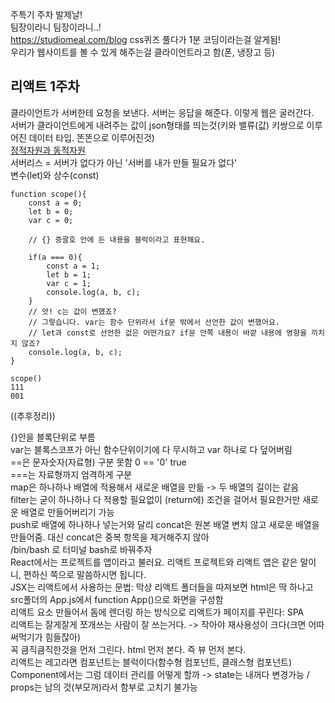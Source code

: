 주특기 주차 발제날!     
팀장이라니 팀장이라니..!      
https://studiomeal.com/blog css퀴즈 풀다가 1분 코딩이라는걸 알게됨!        
우리가 웹사이트를 볼 수 있게 해주는걸 클라이언트라고 함(폰, 냉장고 등)     


리액트 1주차
----------
클라이언트가 서버한테 요청을 보낸다. 서버는 응답을 해준다. 이렇게 웹은 굴러간다.      
서버가 클라이언트에게 내려주는 값이 json형태를 띄는것(키와 밸류(값) 키쌍으로 이루어진 데이터 타입. 똔똔으로 이루어진것)        
[정적자원과 동적자원](https://dololak.tistory.com/78)      
서버리스 = 서버가 없다가 아닌 '서버를 내가 만들 필요가 없다'      
변수(let)와 상수(const)      
```
function scope(){
	const a = 0;
	let b = 0;
	var c = 0;

	// {} 증괄호 안에 든 내용을 블럭이라고 표현해요.
	
	if(a === 0){
		const a = 1;
		let b = 1;
		var c = 1;
		console.log(a, b, c);
	}
	// 앗! c는 값이 변했죠? 
	// 그렇습니다. var는 함수 단위라서 if문 밖에서 선언한 값이 변했어요.
	// let과 const로 선언한 겂은 어떤가요? if문 안쪽 내용이 바깥 내용에 영향을 끼치지 않죠?
	console.log(a, b, c);
}
```
```
scope()   
111     
001
```

((추후정리))

{}안을 블록단위로 부름         
var는 블록스코프가 아닌 함수단위이기에 다 무시하고 var 하나로 다 덮어버림               
==은 문자숫자(자료형) 구분 못함 0 == '0' true     
===는 자료형까지 엄격하게 구분        
map은 하나하나 배열에 적용해서 새로운 배열을 만듦 -> 두 배열의 길이는 같음			
filter는 굳이 하나하나 다 적용할 필요없이 (return에) 조건을 걸어서 필요한거만 새로운 배열로 만들어버리기 가능			
push로 배열에 하나하나 넣는거와 달리 concat은 원본 배열 변치 않고 새로운 배열을 만들어줌. 대신 concat은 중복 항목을 제거해주지 않아				
/bin/bash 로 터미널 bash로 바꿔주자			
React에서는 프로젝트를 앱이라고 불러요. 리액트 프로젝트와 리액트 앱은 같은 말이니, 편하신 쪽으로 말씀하시면 됩니다.		
JSX는 리액트에서 사용하는 문법: 막상 리액트 폴더들을 따져보면 html은 딱 하나고 src폴더의 App.js에서 function App()으로 화면을 구성함		
리액트 요소 만들어서 돔에 렌더링 하는 방식으로 리액트가 페이지를 꾸린다: SPA		
리액트는 잘게잘게 쪼개쓰는 사람이 잘 쓰는거다. -> 작아야 재사용성이 크다(크면 어따 써먹기가 힘들잖아)				
꼭 큼직큼직한것을 먼저 그린다. html 먼저 본다. 즉 뷰 먼저 본다.		
리액트는 레고라면 컴포넌트는 블럭이다(함수형 컴포넌트, 클래스형 컴포넌트)
Component에서는 그럼 데이터 관리를 어떻게 할까 -> state는 내꺼다 변경가능 / props는 남의 것(부모꺼)라서 함부로 고치기 불가능      
